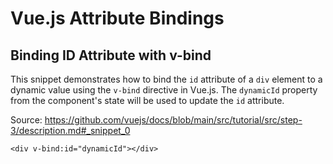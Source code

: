 # Vue.js Attribute Bindings

## Binding ID Attribute with v-bind

This snippet demonstrates how to bind the `id` attribute of a `div` element to a dynamic value using the `v-bind` directive in Vue.js. The `dynamicId` property from the component's state will be used to update the `id` attribute.

Source: https://github.com/vuejs/docs/blob/main/src/tutorial/src/step-3/description.md#_snippet_0

```vue-html
<div v-bind:id="dynamicId"></div>
```
